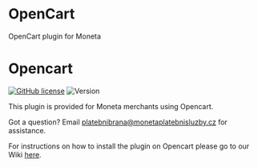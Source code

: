 # OpenCart
OpenCart plugin for Moneta 
# Opencart


[![GitHub license](https://img.shields.io/github/license/moneta-money-bank/Opencart)](https://github.com/moneta-money-bank/Opencart/blob/master/LICENSE) ![Version](https://img.shields.io/badge/version-1.1.0-informational)

This plugin is provided for Moneta merchants using Opencart.

Got a question? Email platebnibrana@monetaplatebnisluzby.cz for assistance.

For instructions on how to install the plugin on Opencart please go to our Wiki [here](https://github.com/moneta-money-bank/Opencart/wiki/Installation,-configuration-and-the-use-of-the-payment-module-for-VirtueMart-and-MONETA.).
